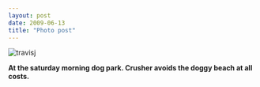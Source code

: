 ```yaml
---
layout: post
date: 2009-06-13
title: "Photo post"
---
```

![travisj](/images/9561b17ed3572c4d12b616b23af9db4731a13a2544caab2b808bfd43a0c5d0ff.jpg)

<b>At the saturday morning dog park. Crusher avoids the doggy beach at all costs.</b>